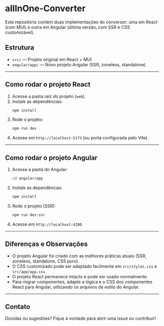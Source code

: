 # allInOne-Converter

Este repositório contém duas implementações do conversor: uma em React (com MUI) e outra em Angular (última versão, com SSR e CSS customizável).

## Estrutura

- `src/` — Projeto original em React + MUI
- `angular/app/` — Novo projeto Angular (SSR, zoneless, standalone)

---

## Como rodar o projeto React

1. Acesse a pasta raiz do projeto (`web`).
2. Instale as dependências:
   ```bash
   npm install
   ```
3. Rode o projeto:
   ```bash
   npm run dev
   ```
4. Acesse em `http://localhost:5173` (ou porta configurada pelo Vite).

---

## Como rodar o projeto Angular

1. Acesse a pasta do Angular:
   ```bash
   cd angular/app
   ```
2. Instale as dependências:
   ```bash
   npm install
   ```
3. Rode o projeto (SSR):
   ```bash
   npm run dev:ssr
   ```
4. Acesse em `http://localhost:4200`.

---

## Diferenças e Observações

- O projeto Angular foi criado com as melhores práticas atuais (SSR, zoneless, standalone, CSS puro).
- O CSS customizado pode ser adaptado facilmente em `src/styles.css` e `src/app/app.css`.
- O projeto React permanece intacto e pode ser usado normalmente.
- Para migrar componentes, adapte a lógica e o CSS dos componentes React para Angular, utilizando os arquivos de estilo do Angular.

---

## Contato

Dúvidas ou sugestões? Fique à vontade para abrir uma issue ou contribuir!
